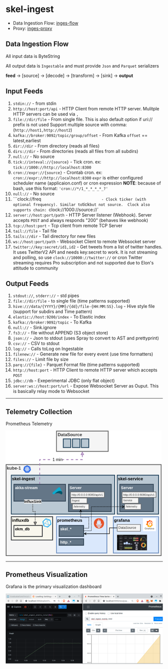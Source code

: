 # skel-ingest

- Data Ingestion Flow: [inges-flow](ingest-flow)
- Proxy: [inges-proxy](ingest-proxy)

## Data Ingestion Flow 

All input data is ByteString

All output data is `Ingestable` and must provide `Json` and `Parquet` serializers

__feed__ -> [source] -> [decode] -> [transform] -> [sink] -> __output__

## Input Feeds

1. ```stdin://```                               - from stdin
2. ```http://host:port/api```                   - HTTP Client from remote HTTP server. Mulitple HTTP servers can be used via `,`
3. ```file://dir/file```                        - From single file. This is also default option if uri:// prefix is not used
                                                  Support multiple source with comma: (`http://host1,http://host2`)
4. ```kafka://broker:9092/topic/group/offset``` - From Kafka `offset` == latest,earliest
5. ```dir://dir```                              - From directory (reads all files)
6. ```dirs://dir```                             - From directories (reads all files from all subdirs)
7. ```null://```                                - No source
8. ```tick://inteval://{source}```              - Tick cron. ex: `tick://1000://http://localhost:8300`
8. ```cron://expr://{source}```                 - Crontab cron. ex: `cron://expr://http://localhost:8300`
                                                  `expr` is either configured scheduler name (applicaion.conf) or cron expression
                                                  __NOTE__: because of bash, use this format: `'cron://*/1_*_*_*_*_?'`
9. ```null://```                                - No source
10. ```clock://freq`                            - Clock ticker (with optional frequency). Similar to `tick` but not source. 
                                                  Clock also supports chain:  `clock://1000://source://`
11. ```server://host:port/path```               - HTTP Server listener (Webhook). Server accepts `POST` and always responds "200" (behaves like webhook)
12. ```tcp://host:port```                       - Tcp client from remote TCP Server
13. ```tail://file```                           - Tail file
14. ```tails://dir```                           - Tail directory for new files
15. ```ws://host:port/path```                   - Websocket Client to remote Websocket server
16. ```twitter://key:secret/id1,id2```          - Get tweets from a list of twitter handles. It uses TwitterV2 API and needs key:secret to work.
                                                  It is not streaming and polling, so use `clock://10000://twitter://` or cron
                                                  Twitter streaming requires Pro subscription and not supported due to Elon's attitude to community

## Output Feeds

1. ```stdout://```, ```stderr://```                          - std pipes
2. ```file://dir/file```                                     - to single file (time patterns supported)
3. ```hive:///data/{YYYY}/{MM}/{dd}/file-{HH:MM:SS}.log```   - Hive style file (support for subdirs and Time pattern)
4. ```elastic://host:9200/index```                           - To Elastic index
5. ```kafka://broker:9092/topic```                           - To Kafka
6. ```null://```                                             - Sink.ignore
7. ```fs3://```                                              - file without APPEND (S3 object store)
8. ```json://```                                             - Json to stdout (uses Spray to convert to AST and prettyprint)
9. ```csv://```                                              - CSV to stdout
10. ```log://```                                             - Calls toLog on Ingestable
11. ```filenew://```                                         - Generate new file for every event (use time formatters)
12. ```files://```                                           - Limit file by size
13. ```parq://{file}```                                      - Parquet Format file (time patterns supported)
14. ```http://host:port```                                   - HTTP Client to remote HTTP server which accepts `POST`
15. ```jdbc://db```                                          - Exeperimental JDBC (only flat object)
16. ```server:ws://host:port/url```                          - Expose Websocket Server as Ouput. This is basically relay mode to Websocket


----

## Telemetry Collection

Prometheus Telemetry

<img src="doc/Skel-Architecture-skel-ingest.png" width="500">


---
## Prometheus Visualization

Grafana is the primary visualization dashboard

<img src="doc/scr-prometheus-grafana.png" width="850">

